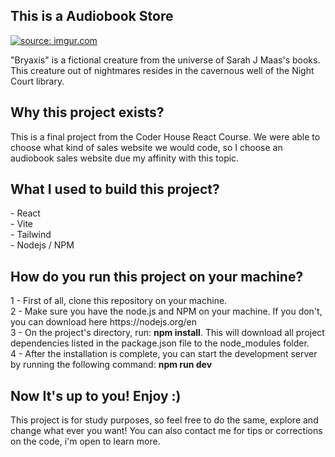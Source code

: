 <h2>This is a Audiobook Store</h2><p>
<a href="https://imgur.com/joQcSbn"><img src="https://i.imgur.com/joQcSbn.png" title="source: imgur.com" /></a>

"Bryaxis" is a fictional creature from the universe of Sarah J Maas's books. This creature out of nightmares resides in the cavernous well of the Night Court library.

<h2>Why this project exists?</h2>
This is a final project from the Coder House React Course. We were able to choose what kind of sales website we would code, so I choose an audiobook sales website due my affinity with this topic.

<h2>What I used to build this project?</h2>
- React<br>
- Vite<br>
- Tailwind<br>
- Nodejs / NPM

<h2>How do you run this project on your machine?</h2>
1 - First of all, clone this repository on your machine. <br>
2 - Make sure you have the node.js and NPM on your machine. If you don't, you can download here https://nodejs.org/en <br>
3 - On the project's directory, run: <b>npm install</b>. This will download all project dependencies listed in the package.json file to the node_modules folder. <br>
4 - After the installation is complete, you can start the development server by running the following command: <b>npm run dev</b>

<h2>Now It's up to you! Enjoy :)</h2>
This project is for study purposes, so feel free to do the same, explore and change what ever you want! You can also contact me for tips or corrections on the code, i'm open to learn more. 


